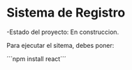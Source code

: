 <h1>Sistema de Registro</h1>

-Estado del proyecto: En construccion.

Para ejecutar el sitema, debes poner:

´´´npm install react´´´

